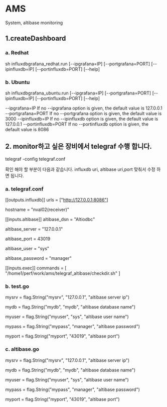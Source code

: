 # AMS
System, altibase monitoring

## 1.createDashboard
### a. Redhat
sh influxdbgrafana_redhat.run [--ipgrafana=IP] [--portgrafana=PORT] [--ipinfluxdb=IP] [--portinfluxdb=PORT] [--help]

### b. Ubuntu
sh influxdbgrafana_ubuntu.run [--ipgrafana=IP] [--portgrafana=PORT] [--ipinfluxdb=IP] [--portinfluxdb=PORT] [--help]

--ipgrafana=IP        If no --ipgrafana option is given, the default value is 127.0.0.1
--portgrafana=PORT    If no --portgrafana option is given, the default value is 3000
--ipinfluxdb=IP       If no --ipinfluxdb option is given, the default value is 127.0.0.1
--portinfluxdb=PORT   If no --portinfluxdb option is given, the default value is 8086

## 2. monitor하고 싶은 장비에서 telegraf 수행 합니다.
telegraf -config telegraf.conf

확인 해야 할 부분이 다음과 같습니다. influxdb uri, altibase uri,port 맞춰서 수정 하면 됩니다.
### a. telegraf.conf
[[outputs.influxdb]] urls = ["http://127.0.0.1:8086"]

hostname = "nval02(receiver)"

[[inputs.altibase]]
altibase_dsn    = "Altiodbc"

altibase_server = "127.0.0.1"

altibase_port   = 43019

altibase_user   = "sys"

altibase_password = "manager"

[[inputs.exec]]
   commands = [
     "/home1/perf/work/ams/telegraf_altibase/checkdir.sh"
    ]  
    
    
### b. test.go
mysrv  = flag.String("mysrv", "127.0.0.1", "altibase server ip")

mydb   = flag.String("mydb", "mydb", "altibase database name")

myuser = flag.String("myuser", "sys", "altibase user name")

mypass = flag.String("mypass", "manager", "altibase password")

myport = flag.String("myport", "43019", "altibase port")

### c. altibase.go
mysrv  = flag.String("mysrv", "127.0.0.1", "altibase server ip")

mydb   = flag.String("mydb", "mydb", "altibase database name")

myuser = flag.String("myuser", "sys", "altibase user name")

mypass = flag.String("mypass", "manager", "altibase password")

myport = flag.String("myport", "43019", "altibase port")

